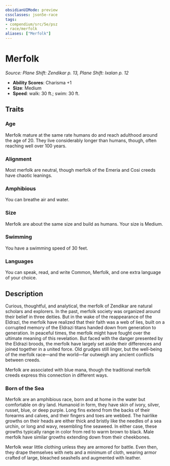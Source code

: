 ```yaml
---
obsidianUIMode: preview
cssclasses: json5e-race
tags:
- compendium/src/5e/psz
- race/merfolk
aliases: ["Merfolk"]
---
```

# Merfolk
*Source: Plane Shift: Zendikar p. 13, Plane Shift: Ixalan p. 12*  

- **Ability Scores**: Charisma +1
- **Size**: Medium
- **Speed**: walk: 30 ft.; swim: 30 ft.

## Traits

### Age

Merfolk mature at the same rate humans do and reach adulthood around the age of 20. They live considerably longer than humans, though, often reaching well over 100 years.

### Alignment

Most merfolk are neutral, though merfolk of the Emeria and Cosi creeds have chaotic leanings.

### Amphibious

You can breathe air and water.

### Size

Merfolk are about the same size and build as humans. Your size is Medium.

### Swimming

You have a swimming speed of 30 feet.

### Languages

You can speak, read, and write Common, Merfolk, and one extra language of your choice.

## Description

Curious, thoughtful, and analytical, the merfolk of Zendikar are natural scholars and explorers. In the past, merfolk society was organized around their belief in three deities. But in the wake of the reappearance of the Eldrazi, the merfolk have realized that their faith was a web of lies, built on a corrupted memory of the Eldrazi titans handed down from generation to generation. In peaceful times, the merfolk might have fought over the ultimate meaning of this revelation. But faced with the danger presented by the Eldrazi broods, the merfolk have largely set aside their differences and joined together in a united force. Old grudges still linger, but the well-being of the merfolk race—and the world—far outweigh any ancient conflicts between creeds.

Merfolk are associated with blue mana, though the traditional merfolk creeds express this connection in different ways.

### Born of the Sea

Merfolk are an amphibious race, born and at home in the water but comfortable on dry land. Humanoid in form, they have skin of ivory, silver, russet, blue, or deep purple. Long fins extend from the backs of their forearms and calves, and their fingers and toes are webbed. The hairlike growths on their heads are either thick and bristly like the needles of a sea urchin, or long and wavy, resembling fine seaweed. In either case, these growths typically range in color from red to warm brown to black. Male merfolk have similar growths extending down from their cheekbones.

Merfolk wear little clothing unless they are armored for battle. Even then, they drape themselves with nets and a minimum of cloth, wearing armor crafted of large, bleached seashells and augmented with leather.